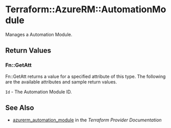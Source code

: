 # Terraform::AzureRM::AutomationModule

Manages a Automation Module.

## Return Values

### Fn::GetAtt

Fn::GetAtt returns a value for a specified attribute of this type. The following are the available attributes and sample return values.

`Id` - The Automation Module ID.

## See Also

* [azurerm_automation_module](https://www.terraform.io/docs/providers/azurerm/r/automation_module.html) in the _Terraform Provider Documentation_